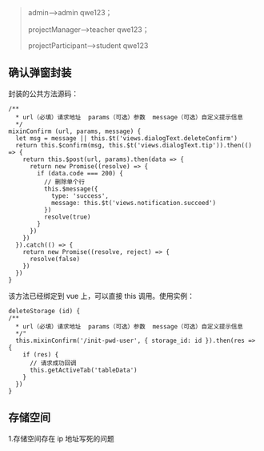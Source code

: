 > admin-->admin qwe123；
>
> projectManager-->teacher qwe123；
>
> projectParticipant-->student qwe123

## 确认弹窗封装

封装的公共方法源码：

```
/**
  * url（必填）请求地址  params（可选）参数  message（可选）自定义提示信息
  */
mixinConfirm (url, params, message) {
  let msg = message || this.$t('views.dialogText.deleteConfirm')
  return this.$confirm(msg, this.$t('views.dialogText.tip')).then(() => {
    return this.$post(url, params).then(data => {
      return new Promise((resolve) => {
        if (data.code === 200) {
          // 删除单个行
          this.$message({
            type: 'success',
            message: this.$t('views.notification.succeed')
          })
          resolve(true)
        }
      })
    })
  }).catch(() => {
    return new Promise((resolve, reject) => {
      resolve(false)
    })
  })
}
```

该方法已经绑定到 vue 上，可以直接 this 调用。使用实例：

```
deleteStorage (id) {
/**
  * url（必填）请求地址  params（可选）参数  message（可选）自定义提示信息
  */"
  this.mixinConfirm('/init-pwd-user', { storage_id: id }).then(res => {
    if (res) {
      // 请求成功回调
      this.getActiveTab('tableData')
    }
  })
}
```

## 存储空间

1.存储空间存在 ip 地址写死的问题
